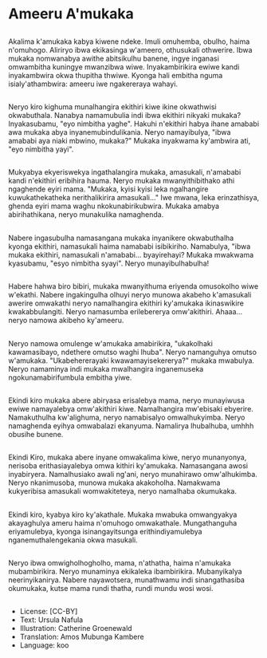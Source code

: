 # Ameeru A'mukaka

##
Akalima k'amukaka kabya kiwene ndeke. Imuli omuhemba, obulho, haima n'omuhogo. Aliriryo ibwa ekikasinga w'ameero, othusukali othwerire. Ibwa mukaka nomwanabya awithe abitsikulhu banene, ingye inganasi omwambitha kuningye mwanzibwa wiwe. Inyakambirikira ewiwe kandi inyakambwira okwa thupitha thwiwe. Kyonga hali embitha nguma isialy'athambwira: ameeru iwe ngakereraya wahayi.

##
Neryo kiro kighuma munalhangira ekithiri kiwe ikine okwathwisi okwabuthala. Nanabya namamubulia indi ibwa ekithiri nikyaki mukaka? Inyakasubamu, "eyo nimbitha yaghe". Hakuhi n'ekithiri habya ihane amababi awa mukaka abya inyanemubindulikania. Neryo namayibulya, "ibwa amababi aya niaki mbwino, mukaka?" Mukaka inyakwama ky'ambwira ati, "eyo nimbitha yayi".

##
Mukyabya ekyeriswekya ingathalangira mukaka, amasukali, n'amababi kandi n'ekithiri eribihira hauma. Neryo mukaka mwanyithibithako athi ngaghende eyiri mama. "Mukaka, kyisi kyisi leka ngalhangire kuwukathekatheka nerithalikirira amasukali..." Iwe mwana, leka erinzathisya, ghenda eyiri mama waghu nkokunabirikubwira. Mukaka amabya abirihathikana, neryo munakulika namaghenda.

##
Nabere ingasubulha namasangana mukaka inyanikere okwabuthalha kyonga ekithiri, namasukali haima namababi isibikiriho. Namabulya, "ibwa mukaka ekithiri, namasukali n'amababi... byayirehayi? Mukaka mwakwama kyasubamu, "esyo nimbitha syayi". Neryo munayibulhabulha!

##
Habere hahwa biro bibiri, mukaka mwanyithuma eriyenda omusokolho wiwe w'ekathi. Nabere ingakingulha olhuyi neryo munowa akabeho k'amasukali awerire omwakathi neryo namalhangira ekithiri ky'amukaka ikinaswikire kwakabbulangiti. Neryo namasumba erilebererya omw'akithiri. Ahaaa... neryo namowa akibeho ky'ameeru.

##
Neryo namowa omulenge w'amukaka amabirikira, "ukakolhaki kawamasibayo, ndethere omutso waghi lhuba". Neryo namanguhya omutso w'amukaka. "Ukabehererayaki kwawamayisekererya?" mukaka mwabulya. Neryo namaminya indi mukaka mwalhangira inganemuseka ngokunamabirifumbula embitha yiwe.

##
Ekindi kiro mukaka abere abiryasa erisalebya mama, neryo munayiwusa ewiwe namayalebya omw'akithiri kiwe. Namalhangira mw'ebisaki ebyerire. Namakuthulha kw'alighuma, neryo namabisalyo omwalhukyimba. Neryo namaghenda eyihya omwabalazi ekanyuma. Namalirya lhubalhuba, umhhh obusihe bunene.

##
Ekindi Kiro, mukaka abere inyane omwakalima kiwe, neryo munanyonya, nerisoba erithasiayalebya omwa kithiri ky'amukaka. Namasangana awosi inyabiryera. Namalhusiako awali ng'ani, neryo munahirawo omw'alhukimba. Neryo nkanimusoba, munowa mukaka akakoholha. Namakwama kukyeribisa amasukali womwakiteteya, neryo namalhaba okumukaka.

##
Ekindi kiro, kyabya kiro ky'akathale. Mukaka mwabuka omwangyakya akayaghulya ameru haima n'omuhogo omwakathale. Mungathanguha eriyamulebya, kyonga isinangayitsunga erithindiyamulebya nganemuthalengekania okwa masukali.

##
Neryo ibwa omwigholhogholho, mama, n'athatha, haima n'amukaka mubambirikira. Neryo munaminya ekikaleka ibambirikira. Mubanyikalya neerinyikanirya. Nabere nayawotsera, munathwamu indi sinangathasiba okumukaka, kutse mama rundi thatha, rundi mundu wosi wosi.

##
* License: [CC-BY]
* Text: Ursula Nafula
* Illustration: Catherine Groenewald
* Translation: Amos Mubunga Kambere
* Language: koo
